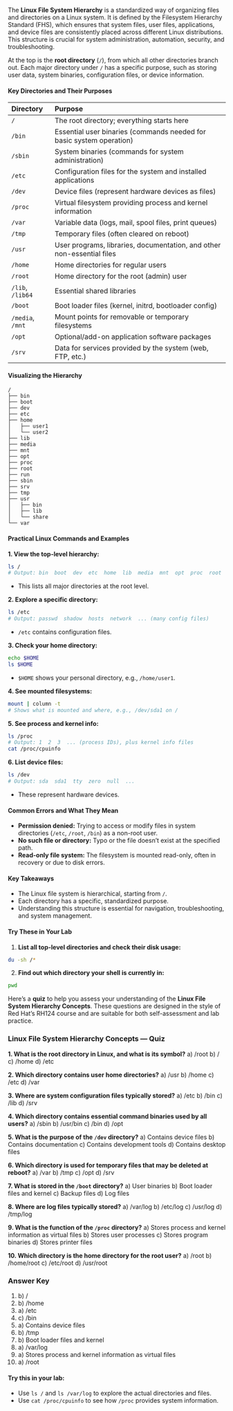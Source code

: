 The **Linux File System Hierarchy** is a standardized way of organizing files and directories on a Linux system. It is defined by the Filesystem Hierarchy Standard (FHS), which ensures that system files, user files, applications, and device files are consistently placed across different Linux distributions. This structure is crucial for system administration, automation, security, and troubleshooting.

At the top is the **root directory** (`/`), from which all other directories branch out. Each major directory under `/` has a specific purpose, such as storing user data, system binaries, configuration files, or device information.

#### Key Directories and Their Purposes

| Directory | Purpose |
| :-- | :-- |
| `/` | The root directory; everything starts here |
| `/bin` | Essential user binaries (commands needed for basic system operation) |
| `/sbin` | System binaries (commands for system administration) |
| `/etc` | Configuration files for the system and installed applications |
| `/dev` | Device files (represent hardware devices as files) |
| `/proc` | Virtual filesystem providing process and kernel information |
| `/var` | Variable data (logs, mail, spool files, print queues) |
| `/tmp` | Temporary files (often cleared on reboot) |
| `/usr` | User programs, libraries, documentation, and other non-essential files |
| `/home` | Home directories for regular users |
| `/root` | Home directory for the root (admin) user |
| `/lib`, `/lib64` | Essential shared libraries |
| `/boot` | Boot loader files (kernel, initrd, bootloader config) |
| `/media`, `/mnt` | Mount points for removable or temporary filesystems |
| `/opt` | Optional/add-on application software packages |
| `/srv` | Data for services provided by the system (web, FTP, etc.) |

#### Visualizing the Hierarchy

```
/
├── bin
├── boot
├── dev
├── etc
├── home
│   ├── user1
│   └── user2
├── lib
├── media
├── mnt
├── opt
├── proc
├── root
├── run
├── sbin
├── srv
├── tmp
├── usr
│   ├── bin
│   ├── lib
│   └── share
└── var
```


#### Practical Linux Commands and Examples

**1. View the top-level hierarchy:**

```bash
ls /
# Output: bin  boot  dev  etc  home  lib  media  mnt  opt  proc  root  run  sbin  srv  tmp  usr  var
```

- This lists all major directories at the root level.

**2. Explore a specific directory:**

```bash
ls /etc
# Output: passwd  shadow  hosts  network  ... (many config files)
```

- `/etc` contains configuration files.

**3. Check your home directory:**

```bash
echo $HOME
ls $HOME
```

- `$HOME` shows your personal directory, e.g., `/home/user1`.

**4. See mounted filesystems:**

```bash
mount | column -t
# Shows what is mounted and where, e.g., /dev/sda1 on /
```

**5. See process and kernel info:**

```bash
ls /proc
# Output: 1  2  3  ... (process IDs), plus kernel info files
cat /proc/cpuinfo
```

**6. List device files:**

```bash
ls /dev
# Output: sda  sda1  tty  zero  null  ...
```

- These represent hardware devices.


#### Common Errors and What They Mean

- **Permission denied:**
Trying to access or modify files in system directories (`/etc`, `/root`, `/bin`) as a non-root user.
- **No such file or directory:**
Typo or the file doesn’t exist at the specified path.
- **Read-only file system:**
The filesystem is mounted read-only, often in recovery or due to disk errors.


#### Key Takeaways

- The Linux file system is hierarchical, starting from `/`.
- Each directory has a specific, standardized purpose.
- Understanding this structure is essential for navigation, troubleshooting, and system management.


#### Try These in Your Lab

1. **List all top-level directories and check their disk usage:**

```bash
du -sh /*
```

2. **Find out which directory your shell is currently in:**

```bash
pwd
```

Here’s a **quiz** to help you assess your understanding of the **Linux File System Hierarchy Concepts**. These questions are designed in the style of Red Hat’s RH124 course and are suitable for both self-assessment and lab practice.

### Linux File System Hierarchy Concepts — Quiz

**1. What is the root directory in Linux, and what is its symbol?**
a) /root
b) /
c) /home
d) /etc

**2. Which directory contains user home directories?**
a) /usr
b) /home
c) /etc
d) /var

**3. Where are system configuration files typically stored?**
a) /etc
b) /bin
c) /lib
d) /srv

**4. Which directory contains essential command binaries used by all users?**
a) /sbin
b) /usr/bin
c) /bin
d) /opt

**5. What is the purpose of the `/dev` directory?**
a) Contains device files
b) Contains documentation
c) Contains development tools
d) Contains desktop files

**6. Which directory is used for temporary files that may be deleted at reboot?**
a) /var
b) /tmp
c) /opt
d) /srv

**7. What is stored in the `/boot` directory?**
a) User binaries
b) Boot loader files and kernel
c) Backup files
d) Log files

**8. Where are log files typically stored?**
a) /var/log
b) /etc/log
c) /usr/log
d) /tmp/log

**9. What is the function of the `/proc` directory?**
a) Stores process and kernel information as virtual files
b) Stores user processes
c) Stores program binaries
d) Stores printer files

**10. Which directory is the home directory for the root user?**
a) /root
b) /home/root
c) /etc/root
d) /usr/root

### Answer Key

1. b) /
2. b) /home
3. a) /etc
4. c) /bin
5. a) Contains device files
6. b) /tmp
7. b) Boot loader files and kernel
8. a) /var/log
9. a) Stores process and kernel information as virtual files
10. a) /root

#### Try this in your lab:

- Use `ls /` and `ls /var/log` to explore the actual directories and files.
- Use `cat /proc/cpuinfo` to see how `/proc` provides system information.


